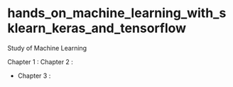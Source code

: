 # hands_on_machine_learning_with_sklearn_keras_and_tensorflow
Study of Machine Learning

Chapter 1 : 
Chapter 2 : 
+ Chapter 3 :
